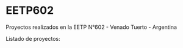 # EETP602
Proyectos realizados en la EETP N°602 - Venado Tuerto - Argentina


Listado de proyectos:

